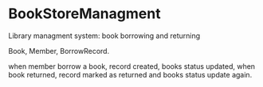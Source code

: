 # BookStoreManagment

Library managment system: book borrowing and returning

Book, Member, BorrowRecord.

when member borrow a book, record created, books status updated, when book returned, record marked as returned and books status update again.